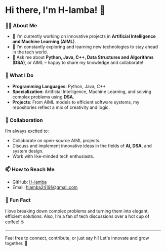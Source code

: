 # Hi there, I'm H-lamba! 👋

### 👩‍💻 About Me
- 🔭 I’m currently working on innovative projects in **Artificial Intelligence and Machine Learning (AIML)**.
- 🌱 I’m constantly exploring and learning new technologies to stay ahead in the tech world.
- 💬 Ask me about **Python, Java, C++, Data Structures and Algorithms (DSA)**, or AIML – happy to share my knowledge and collaborate!

### 🚀 What I Do
- **Programming Languages**: Python, Java, C++  
- **Specialization**: Artificial Intelligence, Machine Learning, and solving complex problems using **DSA**.
- **Projects**: From AIML models to efficient software systems, my repositories reflect a mix of creativity and logic.

### 🤝 Collaboration
I’m always excited to:
- Collaborate on open-source AIML projects.
- Discuss and implement innovative ideas in the fields of **AI, DSA**, and system design.
- Work with like-minded tech enthusiasts.

### 📫 How to Reach Me
- GitHub: [H-lamba](https://github.com/H-lamba)
- Email: hlamba24191@gmail.com

### 🌟 Fun Fact
I love breaking down complex problems and turning them into elegant, efficient solutions. Also, I’m a fan of tech discussions over a hot cup of coffee! ☕

---

Feel free to connect, contribute, or just say hi! Let's innovate and grow together. 🚀
